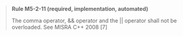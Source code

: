 > **Rule M5-2-11 (required, implementation, automated)**
>
> The comma operator, && operator and the || operator shall not be
> overloaded.
> See MISRA C++ 2008 [7]
